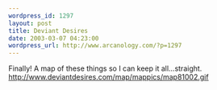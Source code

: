 ```yaml
--- 
wordpress_id: 1297
layout: post
title: Deviant Desires
date: 2003-03-07 04:23:00
wordpress_url: http://www.arcanology.com/?p=1297
---
```

Finally! A map of these things so I can keep it all...straight. <a href="http://www.deviantdesires.com/map/mappics/map81002.gif">http://www.deviantdesires.com/map/mappics/map81002.gif</a>
